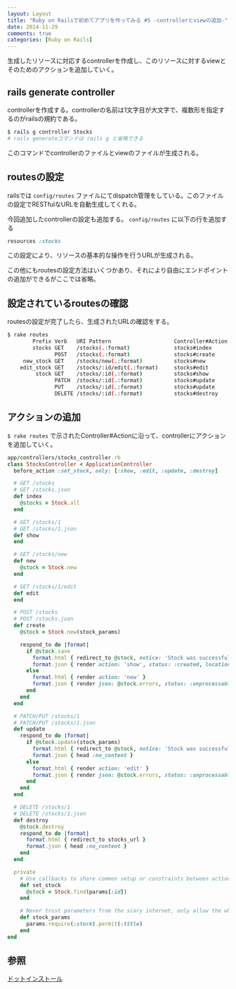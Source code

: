 ```yaml
---
layout: Layout
title: "Ruby on Railsで初めてアプリを作ってみる #5 -controllerとviewの追加-"
date: 2014-11-29
comments: true
categories: [Ruby on Rails]
---
```

生成したリソースに対応するcontrollerを作成し、このリソースに対するviewとそのためのアクションを追加していく。

## rails generate controller
controllerを作成する。controllerの名前は1文字目が大文字で、複数形を指定するのがrailsの規約である。

``` bash
$ rails g controller Stocks
# rails generateコマンドは rails g と省略できる
```

このコマンドでcontrollerのファイルとviewのファイルが生成される。

<!-- more -->

## routesの設定
railsでは ```config/routes``` ファイルにてdispatch管理をしている。このファイルの設定でRESTfulなURLを自動生成してくれる。

今回追加したcontrollerの設定も追加する。
 ```config/routes``` に以下の行を追加する

``` ruby
resources :stocks
```

この設定により、リソースの基本的な操作を行うURLが生成される。

この他にもroutesの設定方法はいくつかあり、それにより自由にエンドポイントの追加ができるがここでは省略。

## 設定されているroutesの確認
routesの設定が完了したら、生成されたURLの確認をする。

``` bash
$ rake routes
        Prefix Verb   URI Pattern                    Controller#Action
        stocks GET    /stocks(.:format)              stocks#index
               POST   /stocks(.:format)              stocks#create
     new_stock GET    /stocks/new(.:format)          stocks#new
    edit_stock GET    /stocks/:id/edit(.:format)     stocks#edit
         stock GET    /stocks/:id(.:format)          stocks#show
               PATCH  /stocks/:id(.:format)          stocks#update
               PUT    /stocks/:id(.:format)          stocks#update
               DELETE /stocks/:id(.:format)          stocks#destroy
```

## アクションの追加
 ```$ rake routes``` で示されたController#Actionに沿って、controllerにアクションを追加していく。

``` ruby 
app/controllers/stocks_controller.rb
class StocksController < ApplicationController
  before_action :set_stock, only: [:show, :edit, :update, :destroy]

  # GET /stocks
  # GET /stocks.json
  def index
    @stocks = Stock.all
  end

  # GET /stocks/1
  # GET /stocks/1.json
  def show
  end

  # GET /stocks/new
  def new
    @stock = Stock.new
  end

  # GET /stocks/1/edit
  def edit
  end

  # POST /stocks
  # POST /stocks.json
  def create
    @stock = Stock.new(stock_params)

    respond_to do |format|
      if @stock.save
        format.html { redirect_to @stock, notice: 'Stock was successfully created.' }
        format.json { render action: 'show', status: :created, location: @stock }
      else
        format.html { render action: 'new' }
        format.json { render json: @stock.errors, status: :unprocessable_entity }
      end
    end
  end

  # PATCH/PUT /stocks/1
  # PATCH/PUT /stocks/1.json
  def update
    respond_to do |format|
      if @stock.update(stock_params)
        format.html { redirect_to @stock, notice: 'Stock was successfully updated.' }
        format.json { head :no_content }
      else
        format.html { render action: 'edit' }
        format.json { render json: @stock.errors, status: :unprocessable_entity }
      end
    end
  end

  # DELETE /stocks/1
  # DELETE /stocks/1.json
  def destroy
    @stock.destroy
    respond_to do |format|
      format.html { redirect_to stocks_url }
      format.json { head :no_content }
    end
  end

  private
    # Use callbacks to share common setup or constraints between actions.
    def set_stock
      @stock = Stock.find(params[:id])
    end

    # Never trust parameters from the scary internet, only allow the white list through.
    def stock_params
      params.require(:stock).permit(:title)
    end
end
```

## 参照
[ドットインストール](http://dotinstall.com/lessons/basic_rails_v2)
